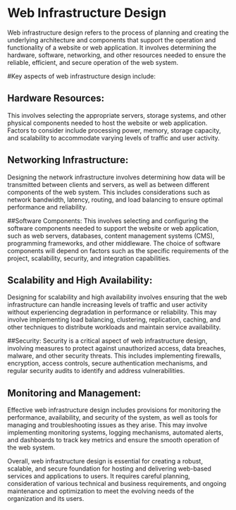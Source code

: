 # Web Infrastructure Design

Web infrastructure design refers to the process of planning and creating the underlying architecture and components that support the operation and functionality of a website or web application. It involves determining the hardware, software, networking, and other resources needed to ensure the reliable, efficient, and secure operation of the web system.

#Key aspects of web infrastructure design include:

## Hardware Resources:
This involves selecting the appropriate servers, storage systems, and other physical components needed to host the website or web application. Factors to consider include processing power, memory, storage capacity, and scalability to accommodate varying levels of traffic and user activity.

## Networking Infrastructure:
Designing the network infrastructure involves determining how data will be transmitted between clients and servers, as well as between different components of the web system. This includes considerations such as network bandwidth, latency, routing, and load balancing to ensure optimal performance and reliability.

##Software Components:
This involves selecting and configuring the software components needed to support the website or web application, such as web servers, databases, content management systems (CMS), programming frameworks, and other middleware. The choice of software components will depend on factors such as the specific requirements of the project, scalability, security, and integration capabilities.

## Scalability and High Availability:
Designing for scalability and high availability involves ensuring that the web infrastructure can handle increasing levels of traffic and user activity without experiencing degradation in performance or reliability. This may involve implementing load balancing, clustering, replication, caching, and other techniques to distribute workloads and maintain service availability.

##Security:
Security is a critical aspect of web infrastructure design, involving measures to protect against unauthorized access, data breaches, malware, and other security threats. This includes implementing firewalls, encryption, access controls, secure authentication mechanisms, and regular security audits to identify and address vulnerabilities.

## Monitoring and Management:
Effective web infrastructure design includes provisions for monitoring the performance, availability, and security of the system, as well as tools for managing and troubleshooting issues as they arise. This may involve implementing monitoring systems, logging mechanisms, automated alerts, and dashboards to track key metrics and ensure the smooth operation of the web system.

Overall, web infrastructure design is essential for creating a robust, scalable, and secure foundation for hosting and delivering web-based services and applications to users. It requires careful planning, consideration of various technical and business requirements, and ongoing maintenance and optimization to meet the evolving needs of the organization and its users.


